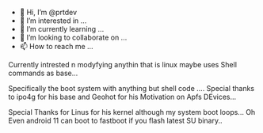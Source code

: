 - 👋 Hi, I’m @prtdev
- 👀 I’m interested in ...
- 🌱 I’m currently learning ...
- 💞️ I’m looking to collaborate on ...
- 📫 How to reach me ...

<!---
prtdev/prtdev is a ✨ special ✨ repository because its `README.md` (this file) appears on your GitHub profile.
You can click the Preview link to take a look at your changes.
--->
Currently intrested n modyfying anythin that is linux maybe uses Shell commands as base...


Specifically the boot system with anything but shell code .... Special thanks to ipo4g for his base and Geohot for his Motivation on Apfs DEvices...

Special Thanks for Linus for his kernel although my system boot loops... Oh Even android 11 can boot to fastboot if you flash latest SU binary..

